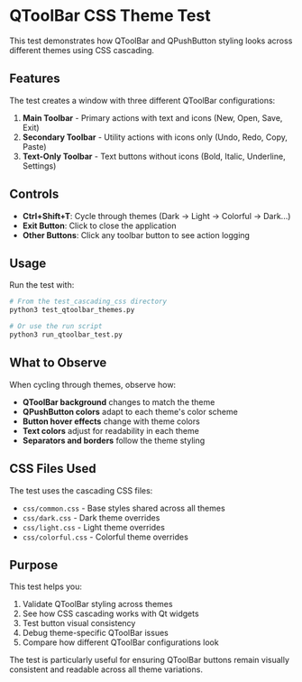 # QToolBar CSS Theme Test

This test demonstrates how QToolBar and QPushButton styling looks across different themes using CSS cascading.

## Features

The test creates a window with three different QToolBar configurations:

1. **Main Toolbar** - Primary actions with text and icons (New, Open, Save, Exit)
2. **Secondary Toolbar** - Utility actions with icons only (Undo, Redo, Copy, Paste) 
3. **Text-Only Toolbar** - Text buttons without icons (Bold, Italic, Underline, Settings)

## Controls

- **Ctrl+Shift+T**: Cycle through themes (Dark → Light → Colorful → Dark...)
- **Exit Button**: Click to close the application
- **Other Buttons**: Click any toolbar button to see action logging

## Usage

Run the test with:

```bash
# From the test_cascading_css directory
python3 test_qtoolbar_themes.py

# Or use the run script
python3 run_qtoolbar_test.py
```

## What to Observe

When cycling through themes, observe how:

- **QToolBar background** changes to match the theme
- **QPushButton colors** adapt to each theme's color scheme
- **Button hover effects** change with theme colors
- **Text colors** adjust for readability in each theme
- **Separators and borders** follow the theme styling

## CSS Files Used

The test uses the cascading CSS files:

- `css/common.css` - Base styles shared across all themes
- `css/dark.css` - Dark theme overrides
- `css/light.css` - Light theme overrides  
- `css/colorful.css` - Colorful theme overrides

## Purpose

This test helps you:

1. Validate QToolBar styling across themes
2. See how CSS cascading works with Qt widgets
3. Test button visual consistency
4. Debug theme-specific QToolBar issues
5. Compare how different QToolBar configurations look

The test is particularly useful for ensuring QToolBar buttons remain visually consistent and readable across all theme variations.
